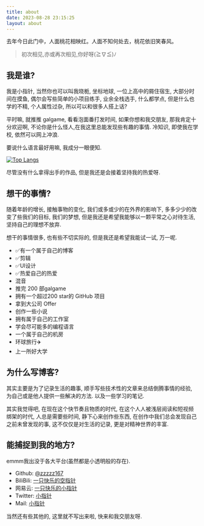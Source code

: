 ```yaml
---
title: about
date: 2023-08-28 23:15:25
layout: about
---
```


去年今日此门中，人面桃花相映红。人面不知何处去，桃花依旧笑春风。

<!-- more -->

> 初次相见,亦或再次相见,你好呀(≧∇≦)ﾉ

## 我是谁?

我是小指针, 当然你也可以叫我晓栀, 坐标地球, 一位上高中的屑住宿生, 大部分时间在摸鱼, 偶尔会写些简单的小项目练手, 业余全栈选手, 什么都学点, 但是什么也学的不精, 个人属性过杂, 所以可以和很多人搭上话?

平时嘛, 就推推 galgame, 看看泡面番打发时间, 如果你想和我交朋友, 那我肯定十分欢迎啊, 不论你是什么怪人,在我这里总能发现些有趣的事情. 冷知识, 即使我在学校, 依然可以网上冲浪.

要说什么语言最好用嘛, 我成分一眼便知.

[![Top Langs](https://github-readme-stats.vercel.app/api/top-langs/?username=zzzzz167&hide_title=true)](https://github.com/anuraghazra/github-readme-stats)

尽管没有什么拿得出手的作品, 但是我还是会接着坚持我的热爱呀.

## 想干的事情?

随着年龄的增长, 接触事物的变化, 我们或多或少的在外界的影响下, 多多少少的改变了些我们的目标, 我们的梦想, 但是我还是希望我能够以一颗平常之心对待生活, 坚持自己的理想不放弃.

想干的事情很多, 也有些不切实际的, 但是我还是希望我能试一试, 万一呢.

- ✅有一个属于自己的博客
- ✅剪辑
- ✅UI设计
- ✅热爱自己的热爱
- 混音
- 推完 200 部galgame
- 拥有一个超过200 star的 GitHub 项目
- 拿到大公司 Offer
- 创作一些小说
- 拥有属于自己的工作室
- 学会尽可能多的编程语言
- 一个属于自己的机房
- 环球旅行✈️
- 上一所好大学

## 为什么写博客?

其实主要是为了记录生活的趣事, 顺手写些技术性的文章来总结倒腾事情的经验, 为自己或是他人提供一些解决的方法. 以及一些学习的笔记.

其实我觉得吧, 在现在这个快节奏且物质的时代, 在这个人人被浅层阅读和短视频绑架的时代, 人总是需要些时间, 静下心来创作些东西, 在创作中我们总会发现自己之前未曾发现的事, 这不仅仅是对生活的记录, 更是对精神世界的丰富.

## 能捕捉到我的地方?

emmm我出没于各大平台(虽然都是小透明般的存在).

- Github: [@zzzzz167](https://github.com/zzzzz167)
- BiliBili: [一只快乐的空指针](https://space.bilibili.com/38066672)
- 网易云: [一只快乐的小指针](https://music.163.com/#/user/home?id=1735962388)
- Twitter: [小指针](https://twitter.com/xiaozhizhen)
- Mail: [小指针](mailto:2742400566@qq.com)

当然还有些其他的, 这里就不写出来啦, 快来和我交朋友呀.
